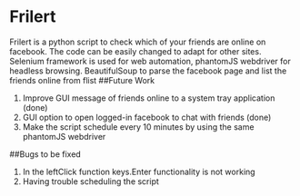 # Frilert
Frilert is a python script to check which of your friends are online on facebook. The code can be easily changed to adapt for other sites.
Selenium framework is used for web automation, phantomJS webdriver for headless browsing. BeautifulSoup to parse the facebook page and list
the friends online from flist
##Future Work
1. Improve GUI message of friends online to a system tray application (done)
2. GUI option to open logged-in facebook to chat with friends (done)
3. Make the script schedule every 10 minutes by using the same phantomJS webdriver

##Bugs to be fixed
1. In the leftClick function keys.Enter functionality is not working
2. Having trouble scheduling the script
